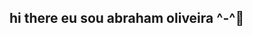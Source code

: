 ## hi there eu sou abraham oliveira ^-^👋

<!--
**HAPPYHALE/HAPPYHALE** is a ✨ _special_ ✨ repository because its `README.md` (this file) appears on your GitHub profile.

-Estou estudando na [Alura](https://www.alura.com.br

e estou Desenvolvendo na linguagem java script

Eu utilizo o Github para Compartilhas meus projetos desenvolvidos

Voce pode entrar em contato comigo 📧

00001141556935sp@al.educacao.sp.gov.br
ou
swichretro@gmail.com

![](https://tenor.com/fmDJ65EcBWt.gif)


